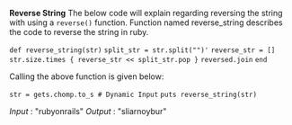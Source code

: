 **Reverse String**
The below code will explain regarding reversing the string with using a `reverse()` function. 
Function named reverse_string describes the code to reverse the string in ruby.  

`def reverse_string(str)`
    `split_str = str.split("")'`
    `reverse_str = []`
    `str.size.times { reverse_str << split_str.pop }`
    `reversed.join`
`end`

Calling the above function is given below: 

`str = gets.chomp.to_s # Dynamic Input`
`puts reverse_string(str)`

*Input* : "rubyonrails"
*Output* : "sliarnoybur"
